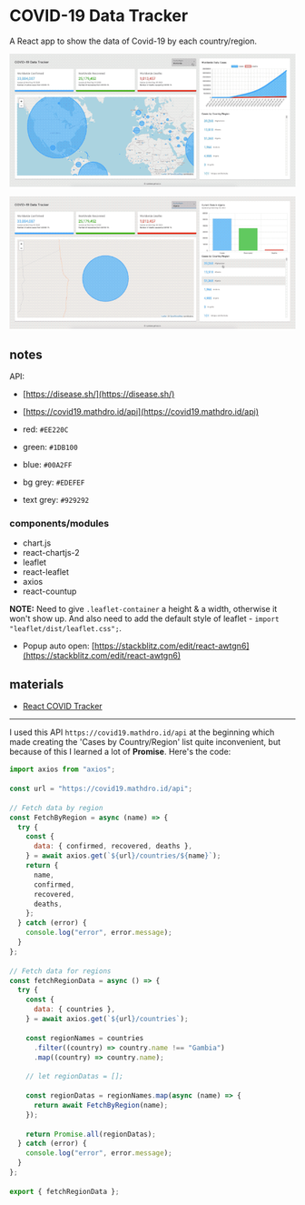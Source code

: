 # COVID-19 Data Tracker

A React app to show the data of Covid-19 by each country/region.

![screenshot-01](./src/images/screenshot-01.gif)

![screenshot-02](./src/images/screenshot-02.gif)

## notes

API:

- [https://disease.sh/](https://disease.sh/)
- [https://covid19.mathdro.id/api](https://covid19.mathdro.id/api)

- red: `#EE220C`
- green: `#1DB100`
- blue: `#00A2FF`
- bg grey: `#EDEFEF`
- text grey: `#929292`

### components/modules

- chart.js
- react-chartjs-2
- leaflet
- react-leaflet
- axios
- react-countup

**NOTE:** Need to give `.leaflet-container` a height & a width, otherwise it won't show up. And also need to add the default style of leaflet - `import "leaflet/dist/leaflet.css";`.

- Popup auto open: [https://stackblitz.com/edit/react-awtgn6](https://stackblitz.com/edit/react-awtgn6)

## materials

- [React COVID Tracker](https://github.com/CleverProgrammers/react-covid-tracker)

---

I used this API `https://covid19.mathdro.id/api` at the beginning which made creating the 'Cases by Country/Region' list quite inconvenient, but because of this I learned a lot of **Promise**. Here's the code:

```js
import axios from "axios";

const url = "https://covid19.mathdro.id/api";

// Fetch data by region
const FetchByRegion = async (name) => {
  try {
    const {
      data: { confirmed, recovered, deaths },
    } = await axios.get(`${url}/countries/${name}`);
    return {
      name,
      confirmed,
      recovered,
      deaths,
    };
  } catch (error) {
    console.log("error", error.message);
  }
};

// Fetch data for regions
const fetchRegionData = async () => {
  try {
    const {
      data: { countries },
    } = await axios.get(`${url}/countries`);

    const regionNames = countries
      .filter((country) => country.name !== "Gambia")
      .map((country) => country.name);

    // let regionDatas = [];

    const regionDatas = regionNames.map(async (name) => {
      return await FetchByRegion(name);
    });

    return Promise.all(regionDatas);
  } catch (error) {
    console.log("error", error.message);
  }
};

export { fetchRegionData };
```

